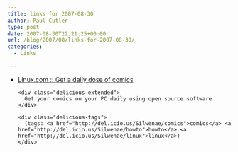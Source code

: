 ```yaml
---
title: links for 2007-08-30
author: Paul Cutler
type: post
date: 2007-08-30T22:21:25+00:00
url: /blog/2007/08/links-for-2007-08-30/
categories:
  - Links

---
```

<ul class="delicious">
  <li>
    <div class="delicious-link">
      <a href="http://www.linux.com/feature/118809">Linux.com :: Get a daily dose of comics</a>
    </div>
    
    <div class="delicious-extended">
      Get your comics on your PC daily using open source software
    </div>
    
    <div class="delicious-tags">
      (tags: <a href="http://del.icio.us/Silwenae/comics">comics</a> <a href="http://del.icio.us/Silwenae/howto">howto</a> <a href="http://del.icio.us/Silwenae/linux">linux</a>)
    </div>
  </li>
</ul>